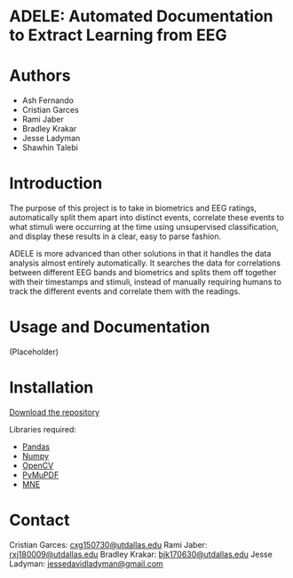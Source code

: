 # ADELE: Automated Documentation to Extract Learning from EEG 
# Authors
* Ash Fernando
* Cristian Garces 
* Rami Jaber
* Bradley Krakar 
* Jesse Ladyman 
* Shawhin Talebi

# Introduction
The purpose of this project is to take in biometrics and EEG ratings, automatically split them apart into distinct events, correlate these events to what stimuli were occurring at the time using unsupervised classification, and display these results in a clear, easy to parse fashion.

ADELE is more advanced than other solutions in that it handles the data analysis almost entirely automatically. It searches the data for correlations between different EEG bands and biometrics and splits them off together with their timestamps and stimuli, instead of manually requiring humans to track the different events and correlate them with the readings.

# Usage and Documentation
(Placeholder)
# Installation
[Download the repository](https://github.com/mi3nts/ADELE/archive/refs/heads/main.zip)

Libraries required:
* [Pandas](https://pandas.pydata.org/)
* [Numpy](https://numpy.org/)
* [OpenCV](https://github.com/opencv/opencv)
* [PyMuPDF](https://github.com/pymupdf/PyMuPDF)
* [MNE](https://mne.tools/stable/index.html)

# Contact

Cristian Garces: cxg150730@utdallas.edu 
Rami Jaber: rxj180009@utdallas.edu 
Bradley Krakar: bjk170630@utdallas.edu 
Jesse Ladyman: jessedavidladyman@gmail.com
